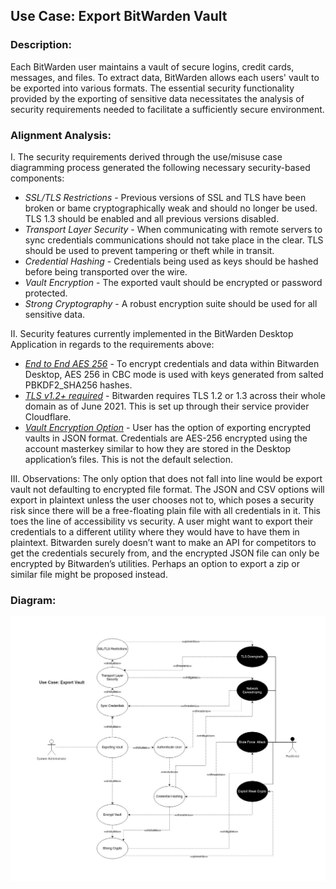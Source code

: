 ## Use Case: Export BitWarden Vault

### Description:
Each BitWarden user maintains a vault of secure logins, credit cards, messages, and files. To extract data, BitWarden allows each users' vault to be exported into various formats. The essential security functionality provided by the exporting of sensitive data necessitates the analysis of security requirements needed to facilitate a sufficiently secure environment.

### Alignment Analysis:

I. The security requirements derived through the use/misuse case diagramming process generated the following necessary security-based components:
* *SSL/TLS Restrictions* - Previous versions of SSL and TLS have been broken or bame cryptographically weak and should no longer be used. TLS 1.3 should be enabled and all previous versions disabled.
* *Transport Layer Security* - When communicating with remote servers to sync credentials communications should not take place in the clear. TLS should be used to prevent tampering or theft while in transit.
* *Credential Hashing* - Credentials being used as keys should be hashed before being transported over the wire. 
* *Vault Encryption* - The exported vault should be encrypted or password protected.
* *Strong Cryptography* - A robust encryption suite should be used for all sensitive data.

II. Security features currently implemented in the BitWarden Desktop Application in regards to the requirements above:
* *[End to End AES 256](https://github.com/bitwarden/desktop/blob/64da326be359d6e4b878ad2647e2eedbbb2cf01d/stores/chocolatey/bitwarden.nuspec)* - To encrypt credentials and data within Bitwarden Desktop, AES 256 in CBC mode is used with keys generated from salted PBKDF2_SHA256 hashes.
* *[TLS v1.2+ required](https://bitwarden.com/images/resources/bitwarden-network-security-assessment-report-2021.pdf)* - Bitwarden requires TLS 1.2 or 1.3 across their whole domain as of June 2021. This is set up through their service provider Cloudflare.
* *[Vault Encryption Option](https://bitwarden.com/help/article/encrypted-export/)* - User has the option of exporting encrypted vaults in JSON format. Credentials are AES-256 encrypted using the account masterkey similar to how they are stored in the Desktop application’s files. This is not the default selection.

III. Observations:
The only option that does not fall into line would be export vault not defaulting to encrypted file format. The JSON and CSV options will export in plaintext unless the user chooses not to, which poses a security risk since there will be a free-floating plain file with all credentials in it. This toes the line of accessibility vs security. A user might want to export their credentials to a different utility where they would have to have them in plaintext. Bitwarden surely doesn’t want to make an API for competitors to get the credentials securely from, and the encrypted JSON file can only be encrypted by Bitwarden’s utilities. Perhaps an option to export a zip or similar file might be proposed instead.

### Diagram:
![](https://github.com/DoctorEww/software-assurance/blob/main/usecase/export_vault/VaultExportV3.jpg)

